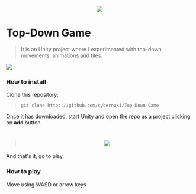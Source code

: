 <h1 align="center"> <img src="http://blog.demigiant.com/wp-content/uploads/2014/03/unity_banner.png"></h1>

# Top-Down Game
> It is an Unity project where I experimented with top-down movements, animations and tiles. <br>

![](https://imgur.com/6tPqlUt.png)

### How to install
Clone this repository: <br>

>```git clone https://github.com/cybernuki/Top-Down-Game``` <br>

Once it has downloaded, start Unity and open the repo as a project clicking on <b>add</b> button. <br>

><h1 align="center"> <img src="https://imgur.com/jh6OuDW.png"></h1>

And that's it, go to play.

### How to play

Move using WASD or arrow keys
